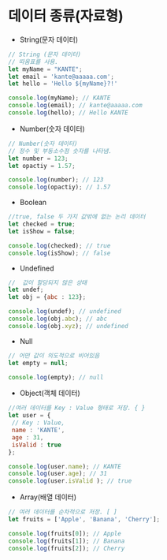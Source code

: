 # **데이터 종류(자료형)**

- String(문자 데이터)

```jsx
// String (문자 데이터)
// 따옴표를 사용.
let myName = "KANTE";
let email = 'kante@aaaaa.com';
let hello = 'Hello ${myName}?!'

console.log(myName); // KANTE
console.log(email); // kante@aaaaa.com
console.log(hello); // Hello KANTE
```

- Number(숫자 데이터)

```jsx
// Number(숫자 데이터)
// 정수 및 부동소수점 숫자를 나타냄.
let number = 123;
let opactiy = 1.57;

console.log(number); // 123
console.log(opactiy); // 1.57
```

- Boolean

```jsx
//true, false 두 가지 값밖에 없는 논리 데이터
let checked = true;
let isShow = false;

console.log(checked); // true
console.log(isShow); // false
```

- Undefined

```jsx
//  값이 할당되지 않은 상태
let undef;
let obj = {abc : 123};

console.log(undef); // ﻿undefined
console.log(obj.abc); // abc 
console.log(obj.xyz); // undefined
```

- Null

```jsx
// 어떤 값이 의도적으로 비어있음
let empty = null;

console.log(empty); // null
```

- Object(객체 데이터)

```jsx
//여러 데이터를 Key : Value 형태로 저장. { }
let user = {
 // Key : Value,
 name : 'KANTE',
 age : 31,
 isValid : true
};

console.log(user.name); // KANTE
console.log(user.age); // 31
console.log(user.isValid ); // true
```

- Array(배열 데이터)

```jsx
// 여러 데이터를 순차적으로 저장. [ ]
let fruits = ['Apple', 'Banana', 'Cherry'];

console.log(fruits[0]); // Apple
console.log(fruits[1]); // Banana
console.log(fruits[2]); // Cherry
```
